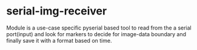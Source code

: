 # serial-img-receiver
Module is a use-case specific pyserial based tool to read from the a serial port(input) and look for markers to decide for image-data boundary and finally save it with a format based on time.
